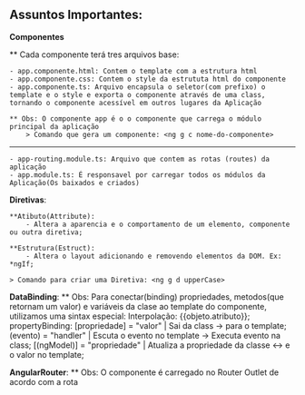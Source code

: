 ## Assuntos Importantes:

__Componentes__

** Cada componente terá tres arquivos base:

    - app.componente.html: Contem o template com a estrutura html
    - app.componente.css: Contem o style da estrututa html do componente 
    - app.componente.ts: Arquivo encapsula o seletor(com prefixo) o template e o style e exporta o componente através de uma class, tornando o componente acessível em outros lugares da Aplicação
    
    ** Obs: O componente app é o o componente que carrega o módulo principal da aplicação 
        > Comando que gera um componente: <ng g c nome-do-componente>
---
    - app-routing.module.ts: Arquivo que contem as rotas (routes) da aplicação
    - app.module.ts: É responsavel por carregar todos os módulos da Aplicação(Os baixados e criados)

__Diretivas__:
    
    **Atibuto(Attribute):
        - Altera a aparencia e o comportamento de um elemento, componente ou outra diretiva;
    
    **Estrutura(Estruct):
        - Altera o layout adicionando e removendo elementos da DOM. Ex: *ngIf;

    > Comando para criar uma Diretiva: <ng g d upperCase>

__DataBinding__:
    ** Obs: Para conectar(binding) propriedades, metodos(que retornam um valor) e variáveis da clase ao template do componente, utilizamos uma sintax especial:
        Interpolação: {{objeto.atributo}};
        propertyBinding: 
            [propriedade] = "valor"     | Sai da class -> para o template;
            (evento) = "handler"        | Escuta o evento no template -> Executa evento na class;
            [(ngModel)] = "propriedade" | Atualiza a propriedade da classe <-> e o valor no template;

__AngularRouter__:
    ** Obs: O componente é carregado no Router Outlet de acordo com a rota 
